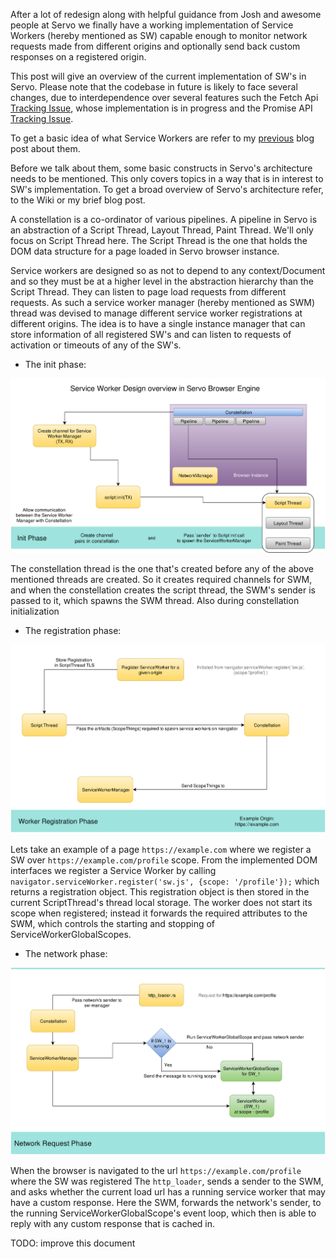 After a lot of redesign along with helpful guidance from Josh and awesome people at Servo we finally have a working implementation of Service Workers (hereby mentioned as SW) capable enough to monitor network requests made from different origins and optionally send back custom responses on a registered origin.

This post will give an overview of the current implementation of SW's in Servo. Please note that the codebase in future is likely to face several changes, due to interdependence over several features such the Fetch Api [Tracking Issue](https://github.com/servo/servo/issues/11894), whose implementation is in progress and the Promise API [Tracking Issue](https://github.com/servo/servo/issues/4282).

To get a basic idea of what Service Workers are refer to my [previous](http://creativcoder.xyz/post/service-workers-on-web/) blog post about them.

Before we talk about them, some basic constructs in Servo's architecture needs to be mentioned.
This only covers topics in a way that is in interest to SW's implementation. To get a broad overview of Servo's architecture refer, to the Wiki or my brief blog post.

A constellation is a co-ordinator of various pipelines.
A pipeline in Servo is an abstraction of a Script Thread, Layout Thread, Paint Thread.
We'll only focus on Script Thread here.
The Script Thread is the one that holds the DOM data structure for a page loaded in Servo browser instance.

Service workers are designed so as not to depend to any context/Document and so they must be at a higher level in the abstraction hierarchy than the Script Thread. They can listen to page load requests from different requests. As such a service worker manager (hereby mentioned as SWM) thread was devised to manage different service worker registrations at different origins. The idea is to have a single instance manager that can store information of all registered SW's and can listen to requests of activation or timeouts of any of the SW's.

* The init phase:

![alt init_phase](assets/init_phase.jpg)

The constellation thread is the one that's created before any of the above mentioned threads are created. So it creates required channels for SWM, and when the constellation creates the script thread, the SWM's sender is passed to it, which spawns the SWM thread. Also during constellation initialization

* The registration phase:

![alt init_phase](assets/reg_phase.jpg)

Lets take an example of a page `https://example.com` where we register a SW over `https://example.com/profile` scope.
From the implemented DOM interfaces we register a Service Worker by calling `navigator.serviceWorker.register('sw.js', {scope: '/profile'});` which returns a registration object. This registration object is then stored in the current ScriptThread's thread local storage.
The worker does not start its scope when registered; instead it forwards the required attributes to the SWM, which controls the starting and stopping of ServiceWorkerGlobalScopes.

* The network phase:

![alt network_phase](assets/network_phase.jpg)

When the browser is navigated to the url `https://example.com/profile` where the SW was registered The `http_loader`, sends a sender to the SWM, and asks whether the current load url has a running service worker that may have a custom response. Here the SWM, forwards the network's sender, to the running ServiceWorkerGlobalScope's event loop, which then is able to reply with any custom response that is cached in.

TODO: improve this document
